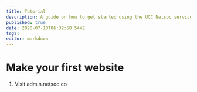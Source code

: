 ```yaml
---
title: Tutorial
description: A guide on how to get started using the UCC Netsoc services
published: true
date: 2020-07-10T06:32:58.544Z
tags: 
editor: markdown
---
```


# Make your first website

1. Visit admin.netsoc.co
